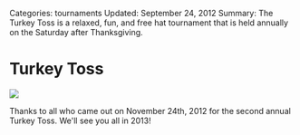 Categories: tournaments
Updated: September 24, 2012
Summary: The Turkey Toss is a relaxed, fun, and free hat tournament that is held annually on the Saturday after Thanksgiving. 

# Turkey Toss

<div class="thumbnail span3 pull-right">
    <a href="/images/turkey-toss-2012.jpg">
        <img src="/images/turkey-toss-2012.jpg">
    </a>
</div>

Thanks to all who came out on November 24th, 2012 for the second annual Turkey Toss.
We'll see you all in 2013!
